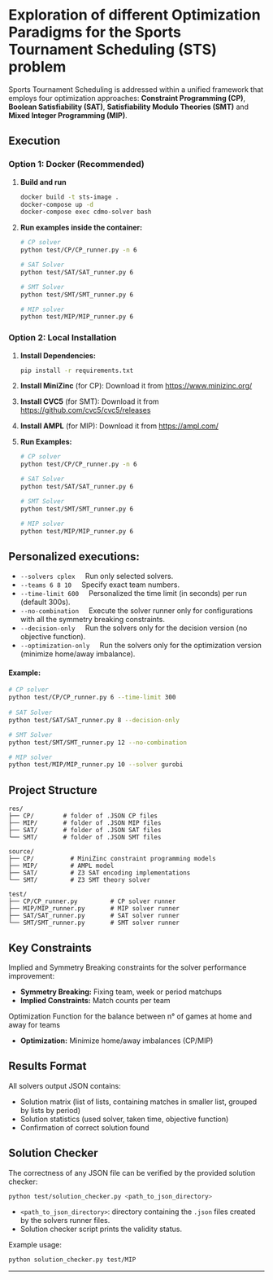 # Exploration of different Optimization Paradigms for the Sports Tournament Scheduling (STS) problem

Sports Tournament Scheduling is addressed within a unified framework that employs four optimization approaches: **Constraint Programming (CP)**, **Boolean Satisfiability (SAT)**, **Satisfiability Modulo Theories (SMT)** and **Mixed Integer Programming (MIP)**.

## Execution

### Option 1: Docker (Recommended)

1. **Build and run**
   ```bash
   docker build -t sts-image .
   docker-compose up -d
   docker-compose exec cdmo-solver bash
   ```

2. **Run examples inside the container:**
   ```bash
   # CP solver
   python test/CP/CP_runner.py -n 6
   
   # SAT Solver
   python test/SAT/SAT_runner.py 6

   # SMT Solver
   python test/SMT/SMT_runner.py 6

   # MIP solver  
   python test/MIP/MIP_runner.py 6
   ```

### Option 2: Local Installation

1. **Install Dependencies:**
   ```bash
   pip install -r requirements.txt
   ```

2. **Install MiniZinc** (for CP): Download it from https://www.minizinc.org/

3. **Install CVC5** (for SMT): Download it from https://github.com/cvc5/cvc5/releases

4. **Install AMPL** (for MIP): Download it from https://ampl.com/

4. **Run Examples:**
   ```bash
   # CP solver
   python test/CP/CP_runner.py -n 6
   
   # SAT Solver
   python test/SAT/SAT_runner.py 6

   # SMT Solver
   python test/SMT/SMT_runner.py 6

   # MIP solver  
   python test/MIP/MIP_runner.py 6
   ```

## Personalized executions:

- `--solvers cplex` &nbsp;&nbsp;&nbsp;&nbsp;Run only selected solvers.
- `--teams 6 8 10` &nbsp;&nbsp;&nbsp;&nbsp;Specify exact team numbers.
- `--time-limit 600` &nbsp;&nbsp;&nbsp;&nbsp;Personalized the time limit (in seconds) per run (default 300s).
- `--no-combination` &nbsp;&nbsp;&nbsp;&nbsp;Execute the solver runner only for configurations with all the symmetry breaking constraints.
- `--decision-only` &nbsp;&nbsp;&nbsp;&nbsp;Run the solvers only for the decision version (no objective function).
- `--optimization-only` &nbsp;&nbsp;&nbsp;&nbsp;Run the solvers only for the optimization version (minimize home/away imbalance).

#### Example:

```bash
# CP solver
python test/CP/CP_runner.py 6 --time-limit 300
   
# SAT Solver
python test/SAT/SAT_runner.py 8 --decision-only

# SMT Solver
python test/SMT/SMT_runner.py 12 --no-combination

# MIP solver  
python test/MIP/MIP_runner.py 10 --solver gurobi
```

## Project Structure

```
res/
├── CP/        # folder of .JSON CP files
├── MIP/       # folder of .JSON MIP files
├── SAT/       # folder of .JSON SAT files
└── SMT/       # folder of .JSON SMT files

source/
├── CP/          # MiniZinc constraint programming models
├── MIP/         # AMPL model
├── SAT/         # Z3 SAT encoding implementations  
└── SMT/         # Z3 SMT theory solver

test/
├── CP/CP_runner.py         # CP solver runner
├── MIP/MIP_runner.py       # MIP solver runner
├── SAT/SAT_runner.py       # SAT solver runner
└── SMT/SMT_runner.py       # SMT solver runner
```

## Key Constraints

Implied and Symmetry Breaking constraints for the solver performance improvement:
- **Symmetry Breaking:** Fixing team, week or period matchups
- **Implied Constraints:** Match counts per team

Optimization Function for the balance between n° of games at home and away for teams 
- **Optimization:** Minimize home/away imbalances (CP/MIP)

## Results Format

All solvers output JSON contains:
- Solution matrix (list of lists, containing matches in smaller list, grouped by lists by period)
- Solution statistics (used solver, taken time, objective function)
- Confirmation of correct solution found

## Solution Checker

The correctness of any JSON file can be verified by the provided solution checker:

```bash
python test/solution_checker.py <path_to_json_directory>
```

- `<path_to_json_directory>`: directory containing the `.json` files created by the solvers runner files.
- Solution checker script prints the validity status.

Example usage:
```bash
python solution_checker.py test/MIP
```

---

